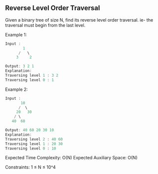 ## Reverse Level Order Traversal

Given a binary tree of size N, find its reverse level order traversal. ie- the traversal must begin from the last level.

Example 1:
```C
Input :
        1
      /   \
     3     2

Output: 3 2 1
Explanation:
Traversing level 1 : 3 2
Traversing level 0 : 1
```

Example 2:
```C
Input :
       10
      /  \
     20   30
    / \ 
   40  60

Output: 40 60 20 30 10
Explanation:
Traversing level 2 : 40 60
Traversing level 1 : 20 30
Traversing level 0 : 10
```


Expected Time Complexity: O(N)
Expected Auxiliary Space: O(N)


Constraints:
1 ≤ N ≤ 10^4